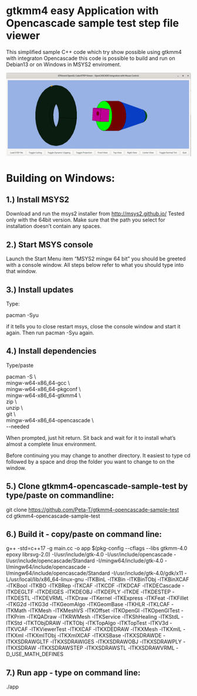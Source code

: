 # gtkmm4 easy Application with Opencascade sample test step file viewer
This simplified sample C++ code which try show possible using gtkmm4  with integraton Opencascade this code is possible to build and run on Debian13 or on Windows in MSYS2 enviroment.

![Screenschot](Screenshot.png)

Building on Windows:
====================

1.) Install MSYS2
-----------------
Download and run the msys2 installer from http://msys2.github.io/ Tested only with the 64bit version. Make sure that the path you select for installation doesn’t contain any spaces.

2.) Start MSYS console
----------------------
Launch the Start Menu item “MSYS2 mingw 64 bit” you should be greeted with a console window. All steps below refer to what you should type into that window.

3.) Install updates
-------------------
Type:

   pacman -Syu

if it tells you to close restart msys, close the console window and start it again. Then run pacman -Syu again.

4.) Install dependencies
------------------------
Type/paste

   pacman -S \\ \
   mingw-w64-x86_64-gcc \\ \
   mingw-w64-x86_64-pkgconf \\ \
   mingw-w64-x86_64-gtkmm4 \\ \
   zip \\ \
   unzip \\ \
   git \\ \
   mingw-w64-x86_64-opencascade \\ \
   --needed

When prompted, just hit return. Sit back and wait for it to install what’s almost a complete linux environment.

Before continuing you may change to another directory. It easiest to type cd followed by a space and drop the folder you want to change to on the window.

5.) Clone gtkmm4-opencascade-sample-test by type/paste on commandline:
---------------------------------------------------------------------

   git clone https://github.com/Peta-T/gtkmm4-opencascade-sample-test \
   cd gtkmm4-opencascade-sample-test

6.) Build it - copy/paste on command line:
------------------------------------

   g++ -std=c++17 -g main.cc -o app $(pkg-config --cflags --libs gtkmm-4.0 epoxy librsvg-2.0) -I/usr/include/gtk-4.0 -I/usr/include/opencascade -I/usr/include/opencascade/Standard -I/mingw64/include/gtk-4.0 -I/mingw64/include/opencascade -I/mingw64/include/opencascade/Standard -I/usr/include/gtk-4.0/gdk/x11 -L/usr/local/lib/x86_64-linux-gnu -lTKBinL -lTKBin -lTKBinTObj -lTKBinXCAF -lTKBool -lTKBO -lTKBRep -lTKCAF -lTKCDF -lTKDCAF -lTKDECascade -lTKDEGLTF -lTKDEIGES -lTKDEOBJ -lTKDEPLY -lTKDE -lTKDESTEP -lTKDESTL -lTKDEVRML -lTKDraw -lTKernel -lTKExpress -lTKFeat -lTKFillet -lTKG2d -lTKG3d -lTKGeomAlgo -lTKGeomBase -lTKHLR -lTKLCAF -lTKMath -lTKMesh -lTKMeshVS -lTKOffset -lTKOpenGl -lTKOpenGlTest -lTKPrim -lTKQADraw -lTKRWMesh -lTKService -lTKShHealing -lTKStdL -lTKStd -lTKTObjDRAW -lTKTObj -lTKTopAlgo -lTKTopTest -lTKV3d -lTKVCAF -lTKViewerTest -lTKXCAF -lTKXDEDRAW -lTKXMesh -lTKXmlL -lTKXml -lTKXmlTObj -lTKXmlXCAF -lTKXSBase -lTKXSDRAWDE -lTKXSDRAWGLTF -lTKXSDRAWIGES -lTKXSDRAWOBJ -lTKXSDRAWPLY -lTKXSDRAW -lTKXSDRAWSTEP -lTKXSDRAWSTL -lTKXSDRAWVRML  -D_USE_MATH_DEFINES

7.) Run app - type on command line:
-----------------------------------

   ./app



